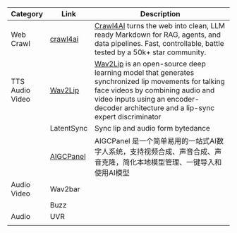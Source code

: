 


| Category              | Link                                                   | Description                                                                                                                                                                                                                                       |
| --------------------- | ------------------------------------------------------ | ------------------------------------------------------------------------------------------------------------------------------------------------------------------------------------------------------------------------------------------------- |
| Web<br>Crawl          | [crawl4ai](https://github.com/unclecode/crawl4ai)      | [Crawl4AI](https://docs.crawl4ai.com/core/installation/) turns the web into clean, LLM ready Markdown for RAG, agents, and data pipelines. Fast, controllable, battle tested by a 50k+ star community.                                            |
| TTS<br>Audio<br>Video | [Wav2Lip](https://github.com/Rudrabha/Wav2Lip)         | [Wav2Lip](https://sync.so/) is an open-source deep learning model that generates synchronized lip movements for talking face videos by combining audio and video inputs using an encoder-decoder architecture and a lip-sync expert discriminator |
|                       | LatentSync                                             | Sync lip and audio form bytedance                                                                                                                                                                                                                 |
|                       | [AIGCPanel](https://github.com/modstart-lib/aigcpanel) | AIGCPanel 是一个简单易用的一站式AI数字人系统，支持视频合成、声音合成、声音克隆，简化本地模型管理、一键导入和使用AI模型                                                                                                                                                                                |
| Audio<br>Video        | Wav2bar                                                |                                                                                                                                                                                                                                                   |
|                       | Buzz                                                   |                                                                                                                                                                                                                                                   |
| Audio                 | UVR                                                    |                                                                                                                                                                                                                                                   |
|                       |                                                        |                                                                                                                                                                                                                                                   |

